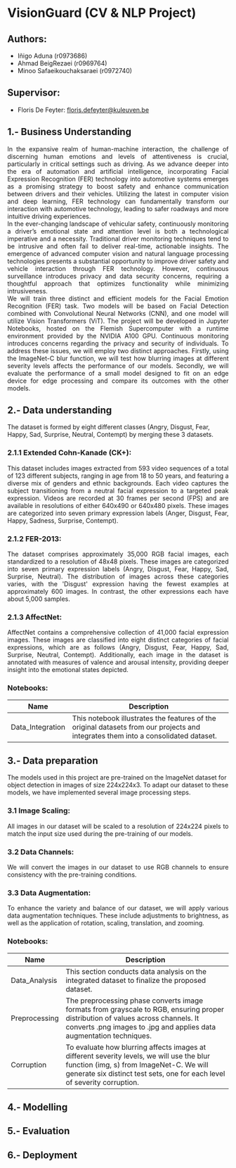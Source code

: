 # VisionGuard (CV & NLP Project)

## Authors:

- Iñigo Aduna (r0973686)
- Ahmad BeigRezaei (r0969764)
- Minoo Safaeikouchaksaraei (r0972740)

## Supervisor:

- Floris De Feyter: floris.defeyter@kuleuven.be

## 1.- Business Understanding

<div align="justify">In the expansive realm of human-machine interaction, the challenge of discerning human emotions and levels of attentiveness is crucial, particularly in critical settings such as driving. As we advance deeper into the era of automation and artificial intelligence, incorporating Facial Expression Recognition (FER) technology into automotive systems emerges as a promising strategy to boost safety and enhance communication between drivers and their vehicles. Utilizing the latest in computer vision and deep learning, FER technology can fundamentally transform our interaction with automotive technology, leading to safer roadways and more intuitive driving experiences.</div>

<div align="justify">In the ever-changing landscape of vehicular safety, continuously monitoring a driver’s emotional state and attention level is both a technological imperative and a necessity. Traditional driver monitoring techniques tend to be intrusive and often fail to deliver real-time, actionable insights. The emergence of advanced computer vision and natural language processing technologies presents a substantial opportunity to improve driver safety and vehicle interaction through FER technology. However, continuous surveillance introduces privacy and data security concerns, requiring a thoughtful approach that optimizes functionality while minimizing intrusiveness.</div>

<div align="justify">We will train three distinct and efficient models for the Facial Emotion Recognition (FER) task. Two models will be based on Facial Detection combined with Convolutional Neural Networks (CNN), and one model will utilize Vision Transformers (ViT). The project will be developed in Jupyter Notebooks, hosted on the Flemish Supercomputer with a runtime environment provided by the NVIDIA A100 GPU. Continuous monitoring introduces concerns regarding the privacy and security of individuals. To address these issues, we will employ two distinct approaches. Firstly, using the ImageNet-C blur function, we will test how blurring images at different severity levels affects the performance of our models. Secondly, we will evaluate the performance of a small model designed to fit on an edge device for edge processing and compare its outcomes with the other models.</div>

## 2.- Data understanding

The dataset is formed by eight different classes (Angry, Disgust, Fear, Happy, Sad, Surprise, Neutral, Contempt) by merging these 3 datasets.

### 2.1.1 Extended Cohn-Kanade (CK+):

<div align="justify">This dataset includes images extracted from 593 video sequences of a total of 123 different subjects, ranging in age from 18 to 50 years, and featuring a diverse mix of genders and ethnic backgrounds. Each video captures the subject transitioning from a neutral facial expression to a targeted peak expression. Videos are recorded at 30 frames per second (FPS) and are available in resolutions of either 640x490 or 640x480 pixels. These images are categorized into seven primary expression labels (Anger, Disgust, Fear, Happy, Sadness, Surprise, Contempt).</div>

### 2.1.2 FER-2013:

<div align="justify">The dataset comprises approximately 35,000 RGB facial images, each standardized to a resolution of 48x48 pixels. These images are categorized into seven primary expression labels (Angry, Disgust, Fear, Happy, Sad, Surprise, Neutral). The distribution of images across these categories varies, with the 'Disgust' expression having the fewest examples at approximately 600 images. In contrast, the other expressions each have about 5,000 samples.</div>

### 2.1.3 AffectNet:

<div align="justify">AffectNet contains a comprehensive collection of 41,000 facial expression images. These images are classified into eight distinct categories of facial expressions, which are as follows (Angry, Disgust, Fear, Happy, Sad, Surprise, Neutral, Contempt). Additionally, each image in the dataset is annotated with measures of valence and arousal intensity, providing deeper insight into the emotional states depicted.</div>

### Notebooks:

| Name              | Description                                                                                      |
|-------------------|--------------------------------------------------------------------------------------------------|
| Data_Integration  | This notebook illustrates the features of the original datasets from our projects and integrates them into a consolidated dataset. |

## 3.- Data preparation

The models used in this project are pre-trained on the ImageNet dataset for object detection in images of size 224x224x3. To adapt our dataset to these models, we have implemented several image processing steps.

### 3.1 Image Scaling:

<div align="justify">All images in our dataset will be scaled to a resolution of 224x224 pixels to match the input size used during the pre-training of our models.</div>

### 3.2 Data Channels:

<div align="justify">We will convert the images in our dataset to use RGB channels to ensure consistency with the pre-training conditions.</div>

### 3.3 Data Augmentation:

<div align="justify">To enhance the variety and balance of our dataset, we will apply various data augmentation techniques. These include adjustments to brightness, as well as the application of rotation, scaling, translation, and zooming.</div>

### Notebooks:

| Name              | Description                                                                                      |
|-------------------|--------------------------------------------------------------------------------------------------|
| Data_Analysis     | This section conducts data analysis on the integrated dataset to finalize the proposed dataset.  |
| Preprocessing     | The preprocessing phase converts image formats from grayscale to RGB, ensuring proper distribution of values across channels. It converts .png images to .jpg and applies data augmentation techniques. |
| Corruption        | To evaluate how blurring affects images at different severity levels, we will use the blur function (img, s) from ImageNet-C. We will generate six distinct test sets, one for each level of severity corruption. |

## 4.- Modelling

## 5.- Evaluation

## 6.- Deployment
